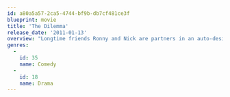 ```yaml
---
id: a80a5a57-2ca5-4744-bf9b-db7cf481ce3f
blueprint: movie
title: 'The Dilemma'
release_date: '2011-01-13'
overview: "Longtime friends Ronny and Nick are partners in an auto-design firm. They are hard at work on a presentation for a dream project that would really launch their company. Then Ronny spots Nick's wife out with another man, and in the process of investigating the possible affair, he learns that Nick has a few secrets of his own. As the presentation nears, Ronny agonizes over what might happen if the truth gets out."
genres:
  -
    id: 35
    name: Comedy
  -
    id: 18
    name: Drama
---
```

